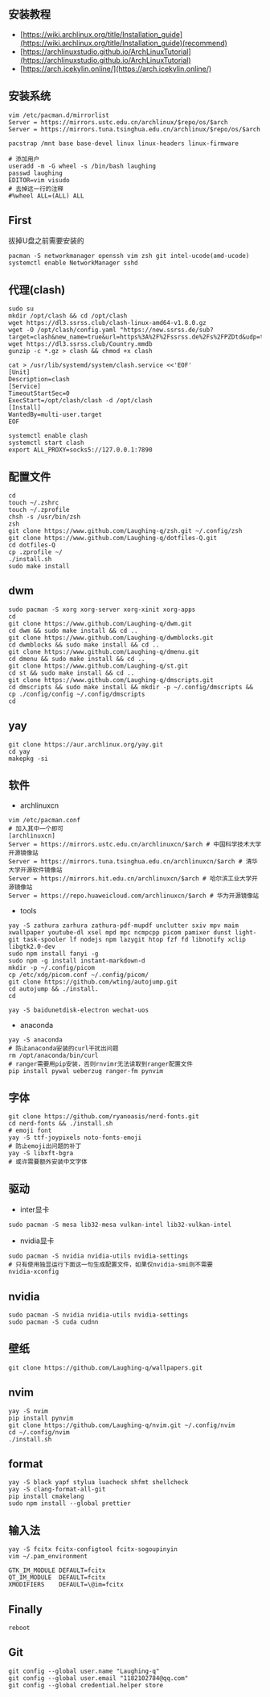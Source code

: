 ## 安装教程
- [https://wiki.archlinux.org/title/Installation_guide](https://wiki.archlinux.org/title/Installation_guide)(recommend)
- [https://archlinuxstudio.github.io/ArchLinuxTutorial](https://archlinuxstudio.github.io/ArchLinuxTutorial)
- [https://arch.icekylin.online/](https://arch.icekylin.online/)

## 安装系统
```shell
vim /etc/pacman.d/mirrorlist
Server = https://mirrors.ustc.edu.cn/archlinux/$repo/os/$arch
Server = https://mirrors.tuna.tsinghua.edu.cn/archlinux/$repo/os/$arch
```
```shell
pacstrap /mnt base base-devel linux linux-headers linux-firmware
```

```shell
# 添加用户
useradd -m -G wheel -s /bin/bash laughing
passwd laughing
EDITOR=vim visudo
# 去掉这一行的注释
#%wheel ALL=(ALL) ALL
```

## First
拔掉U盘之前需要安装的
```shell
pacman -S networkmanager openssh vim zsh git intel-ucode(amd-ucode)
systemctl enable NetworkManager sshd
```

## 代理(clash)
```shell
sudo su
mkdir /opt/clash && cd /opt/clash
wget https://dl3.ssrss.club/clash-linux-amd64-v1.8.0.gz  
wget -O /opt/clash/config.yaml "https://new.ssrss.de/sub?target=clash&new_name=true&url=https%3A%2F%2Fssrss.de%2Fs%2FPZDtd&udp=true&tfo=true&config=https%3A//ssrss.de/ssrss.ini"
wget https://dl3.ssrss.club/Country.mmdb
gunzip -c *.gz > clash && chmod +x clash
```
```shell
cat > /usr/lib/systemd/system/clash.service <<'EOF'
[Unit]
Description=clash
[Service]
TimeoutStartSec=0
ExecStart=/opt/clash/clash -d /opt/clash
[Install]
WantedBy=multi-user.target
EOF
```
```shell
systemctl enable clash
systemctl start clash
export ALL_PROXY=socks5://127.0.0.1:7890
```
## 配置文件
```shell
cd
touch ~/.zshrc
touch ~/.zprofile
chsh -s /usr/bin/zsh
zsh
git clone https://www.github.com/Laughing-q/zsh.git ~/.config/zsh
git clone https://www.github.com/Laughing-q/dotfiles-Q.git
cd dotfiles-Q
cp .zprofile ~/
./install.sh
sudo make install
```

## dwm
```shell
sudo pacman -S xorg xorg-server xorg-xinit xorg-apps
cd
git clone https://www.github.com/Laughing-q/dwm.git
cd dwm && sudo make install && cd ..
git clone https://www.github.com/Laughing-q/dwmblocks.git
cd dwmblocks && sudo make install && cd ..
git clone https://www.github.com/Laughing-q/dmenu.git
cd dmenu && sudo make install && cd ..
git clone https://www.github.com/Laughing-q/st.git
cd st && sudo make install && cd ..
git clone https://www.github.com/Laughing-q/dmscripts.git
cd dmscripts && sudo make install && mkdir -p ~/.config/dmscripts && cp ./config/config ~/.config/dmscripts
cd
```
## yay
```shell
git clone https://aur.archlinux.org/yay.git
cd yay
makepkg -si
```

## 软件
- archlinuxcn
```shell
vim /etc/pacman.conf
# 加入其中一个即可
[archlinuxcn]
Server = https://mirrors.ustc.edu.cn/archlinuxcn/$arch # 中国科学技术大学开源镜像站
Server = https://mirrors.tuna.tsinghua.edu.cn/archlinuxcn/$arch # 清华大学开源软件镜像站
Server = https://mirrors.hit.edu.cn/archlinuxcn/$arch # 哈尔滨工业大学开源镜像站
Server = https://repo.huaweicloud.com/archlinuxcn/$arch # 华为开源镜像站
```

- tools
```shell
yay -S zathura zarhura zathura-pdf-mupdf unclutter sxiv mpv maim xwallpaper youtube-dl xsel mpd mpc ncmpcpp picom pamixer dunst light-git task-spooler lf nodejs npm lazygit htop fzf fd libnotify xclip libgtk2.0-dev
sudo npm install fanyi -g
sudo npm -g install instant-markdown-d
mkdir -p ~/.config/picom
cp /etc/xdg/picom.conf ~/.config/picom/
git clone https://github.com/wting/autojump.git
cd autojump && ./install.
cd
```

```shell
yay -S baidunetdisk-electron wechat-uos
```

- anaconda
```shell
yay -S anaconda
# 防止anaconda安装的curl干扰出问题
rm /opt/anaconda/bin/curl
# ranger需要用pip安装，否则rnvimr无法读取到ranger配置文件
pip install pywal ueberzug ranger-fm pynvim
```

## 字体
```shell
git clone https://github.com/ryanoasis/nerd-fonts.git
cd nerd-fonts && ./install.sh
# emoji font
yay -S ttf-joypixels noto-fonts-emoji
# 防止emoji出问题的补丁
yay -S libxft-bgra
# 或许需要额外安装中文字体
```

## 驱动
- inter显卡
```shell
sudo pacman -S mesa lib32-mesa vulkan-intel lib32-vulkan-intel
```
- nvidia显卡
```shell
sudo pacman -S nvidia nvidia-utils nvidia-settings
# 只有使用独显运行下面这一句生成配置文件，如果仅nvidia-smi则不需要
nvidia-xconfig
```

## nvidia
```shell
sudo pacman -S nvidia nvidia-utils nvidia-settings
sudo pacman -S cuda cudnn
```

## 壁纸
```shell
git clone https://github.com/Laughing-q/wallpapers.git
```

## nvim
```shell
yay -S nvim
pip install pynvim
git clone https://github.com/Laughing-q/nvim.git ~/.config/nvim
cd ~/.config/nvim
./install.sh
```

## format
```shell
yay -S black yapf stylua luacheck shfmt shellcheck 
yay -S clang-format-all-git
pip install cmakelang
sudo npm install --global prettier
```


## 输入法
```shell
yay -S fcitx fcitx-configtool fcitx-sogoupinyin
vim ~/.pam_environment

GTK_IM_MODULE DEFAULT=fcitx
QT_IM_MODULE  DEFAULT=fcitx
XMODIFIERS    DEFAULT=\@im=fcitx
```

## Finally
```shell
reboot
```

## Git
```shell
git config --global user.name "Laughing-q"
git config --global user.email "1182102784@qq.com"
git config --global credential.helper store
```

